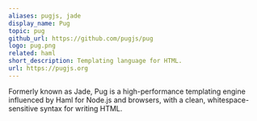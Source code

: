 ```yaml
---
aliases: pugjs, jade
display_name: Pug
topic: pug
github_url: https://github.com/pugjs/pug
logo: pug.png
related: haml
short_description: Templating language for HTML.
url: https://pugjs.org
---
```

Formerly known as Jade, Pug is a high-performance templating engine influenced by Haml for Node.js and browsers, with a clean, whitespace-sensitive syntax for writing HTML.
